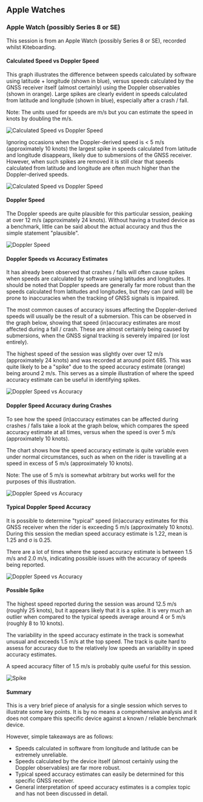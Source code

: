 ## Apple Watches

### Apple Watch (possibly Series 8 or SE)

This session is from an Apple Watch (possibly Series 8 or SE), recorded whilst Kiteboarding.



#### Calculated Speed vs Doppler Speed

This graph illustrates the difference between speeds calculated by software using latitude + longitude (shown in blue), versus speeds calculated by the GNSS receiver itself (almost certainly) using the Doppler observables (shown in orange). Large spikes are clearly evident in speeds calculated from latitude and longitude (shown in blue), especially after a crash / fall.

Note: The units used for speeds are m/s but you can estimate the speed in knots by doubling the m/s.

![Calculated Speed vs Doppler Speed](img/cspd-dspd.png)

Ignoring occasions when the Doppler-derived speed is < 5 m/s (approximately 10 knots) the largest spike in speeds calculated from latitude and longitude disappears, likely due to submersions of the GNSS receiver. However, when such spikes are removed it is still clear that speeds calculated from latitude and longitude are often much higher than the Doppler-derived speeds.

![Calculated Speed vs Doppler Speed](img/cspd-dspd-5.png)



#### Doppler Speed

The Doppler speeds are quite plausible for this particular session, peaking at over 12 m/s (approximately 24 knots). Without having a trusted device as a benchmark, little can be said about the actual accuracy and thus the simple statement "plausible".

![Doppler Speed](img/dspd.png)



#### Doppler Speeds vs Accuracy Estimates

It has already been observed that crashes / falls will often cause spikes when speeds are calculated by software using latitudes and longitudes. It should be noted that Doppler speeds are generally far more robust than the speeds calculated from latitudes and longitudes, but they can (and will) be prone to inaccuracies when the tracking of GNSS signals is impaired.

The most common causes of accuracy issues affecting the Doppler-derived speeds will usually be the result of a submersion. This can be observed in the graph below, showing that speed (in)accuracy estimates are most affected during a fall / crash. These are almost certainly being caused by submersions, when the GNSS signal tracking is severely impaired (or lost entirely).

The highest speed of the session was slightly over over 12 m/s (approximately 24 knots) and was recorded at around point 685. This was quite likely to be a "spike" due to the speed accuracy estimate (orange) being around 2 m/s. This serves as a simple illustration of where the speed accuracy estimate can be useful in identifying spikes.

![Doppler Speed vs Accuracy](img/dspd-dspda.png)



#### Doppler Speed Accuracy during Crashes

To see how the speed (in)accuracy estimates can be affected during crashes / falls take a look at the graph below, which compares the speed accuracy estimate at all times, versus when the speed is over 5 m/s (approximately 10 knots).

The chart shows how the speed accuracy estimate is quite variable even under normal circumstances, such as when on the rider is travelling at a speed in excess of 5 m/s (approximately 10 knots).

Note: The use of 5 m/s is somewhat arbitrary but works well for the purposes of this illustration.

![Doppler Speed vs Accuracy](img/dspda.png)



#### Typical Doppler Speed Accuracy

It is possible to determine "typical" speed (in)accuracy estimates for this GNSS receiver when the rider is exceeding 5 m/s (approximately 10 knots). During this session the median speed accuracy estimate is 1.22, mean is 1.25 and σ is 0.25.

There are a lot of times where the speed accuracy estimate is between 1.5 m/s and 2.0 m/s, indicating possible issues with the accuracy of speeds being reported.

![Doppler Speed vs Accuracy](img/dspda-5.png)



#### Possible Spike

The highest speed reported during the session was around 12.5 m/s (roughly 25 knots), but it appears likely that it is a spike. It is very much an outlier when compared to the typical speeds average around 4 or 5 m/s (roughly 8 to 10 knots).

The variability in the speed accuracy estimate in the track is somewhat unusual and exceeds 1.5 m/s at the top speed. The track is quite hard to assess for accuracy due to the relatively low speeds an variability in speed accuracy estimates.

A speed accuracy filter of 1.5 m/s is probably quite useful for this session.

![Spike](img/spike.png)



#### Summary

This is a very brief piece of analysis for a single session which serves to illustrate some key points. It is by no means a comprehensive analysis and it does not compare this specific device against a known / reliable benchmark device.

However, simple takeaways are as follows:

- Speeds calculated in software from longitude and latitude can be extremely unreliable.
- Speeds calculated by the device itself (almost certainly using the Doppler observables) are far more robust.
- Typical speed accuracy estimates can easily be determined for this specific GNSS receiver.
- General interpretation of speed accuracy estimates is a complex topic and has not been discussed in detail.
